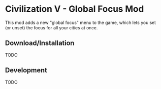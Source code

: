 # Civilization V - Global Focus Mod

This mod adds a new "global focus" menu to the game, which lets you set (or unset) the focus for all your cities at once.

## Download/Installation

TODO

## Development

TODO